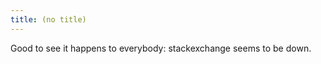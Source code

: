 ```yaml
---
title: (no title)
---
```

<p>Good to see it happens to everybody: stackexchange seems to be down.</p>